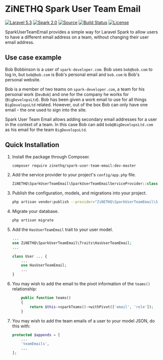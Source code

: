 # ZiNETHQ Spark User Team Email

[![Laravel 5.3](https://img.shields.io/badge/Laravel-5.3-orange.svg?style=flat-square)](http://laravel.com)
[![Spark 2.0](https://img.shields.io/badge/Spark-2.0-orange.svg?style=flat-square)](https://spark.laravel.com)
[![Source](http://img.shields.io/badge/source-zinethq/spark--team--email-blue.svg?style=flat-square)](https://github.com/zinethq/spark-team-email)
[![Build Status](https://travis-ci.org/ZiNETHQ/spark-team-email.svg?branch=master)](https://travis-ci.org/ZiNETHQ/spark-team-email)
[![License](http://img.shields.io/badge/license-MIT-brightgreen.svg?style=flat-square)](https://tldrlegal.com/license/mit-license)

SparkUserTeamEmail provides a simple way for Laravel Spark to allow users to have a different email address on a team, without changing their user email address.

## Use case example
Bob Bobbinson is a user of `spark-developer.com`. Bob uses `bob@bob.com` to log in, but `bob@bob.com` is Bob's personal email and `bob.com` is Bob's personal website.

Bob is a member of two teams on `spark-developer.com`, a team for his personal work (`DevBob`) and one for the company he works for (`BigDevelopsLtd`). Bob has been given a work email to use for all things `BigDevelopsLtd` related. However, out of the box Bob can only have one email - the one used to sign into the site.

Spark User Team Email allows adding secondary email addresses for a user in the context of a team. In this case Bob can add `bob@BigDevelopsLtd.com` as his email for the team `BigDevelopsLtd`.

## Quick Installation

1. Install the package through Composer.

    ```bash
    composer require zinethq/spark-user-team-email:dev-master
    ```

1. Add the service provider to your project's `config/app.php` file.

    ```php
    ZiNETHQ\SparkUserTeamEmail\SparkUserTeamEmailServiceProvider::class,
    ```

1. Publish the configuration, models, and migrations into your project.

    ```bash
    php artisan vendor:publish --provider="ZiNETHQ\SparkUserTeamEmail\SparkUserTeamEmailServiceProvider"
    ```

1. Migrate your database.

    ```bash
    php artisan migrate
    ```

1. Add the `HasUserTeamEmail` trait to your user model.

    ```PHP
    ...
    use ZiNETHQ\SparkUserTeamEmail\Traits\HasUserTeamEmail;
    ...

    class User ... {
        ...
        use HasUserTeamEmail;
        ...
    }
    ```

1. You may wish to add the email to the pivot information of the `teams()` relationship:

    ```PHP
        public function teams()
        {
            return $this->sparkTeams()->withPivot(['email', 'role']);
        }
    ```

1. You may wish to add the team emails of a user to your model JSON, do this with:

    ```PHP
    protected $appends = [
        ...
        'teamEmails',
        ...
    ];
    ```

